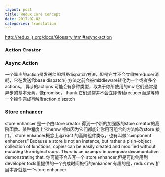 ```yaml
---
layout: post
title: Redux Core Concept
date: 2017-02-02
categories: translation
---
```

http://redux.js.org/docs/Glossary.html#async-action
### Action Creator

### Async Action

一个异步的action是发送给即将要dispatch方法，但是它并不会立即被reducer消耗，它在发送给base dispatch() 方法之前会被middleware转化为一个或者多个actions。
异步的actions 可能会有多种类型，取决于你所使用的mw.它们通常是异步的基本元素，像promise， thunk.它们通常并不会立即传给reducer而是等待一个操作完成再触发action dispatch

### Store enhancer

store enhancer 是一个由store creator 得到一个新的加强版的store creator的高阶函数。某种程度上它hemw 相似因为它们都能让你用可组合的方法修改store 接口。
store enhancer概念上与react 的高阶组件类似，也有叫做“component enhancers”
Because a store is not an instance, but rather a plain-object collection of functions, copies can be easily created and modified without mutating the original store. There is an example in compose documentation demonstrating that.
你可能不会去写一个 store enhancer,但是可能会用到developer tools里提供的一个完成时间旅行的enhancer.有趣的是，redux mw 扩展本身就是一个store enhancer